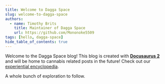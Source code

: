 ```yaml
---
title: Welcome to Dagga Space
slug: welcome-to-dagga-space
authors:
  - name: Timothy Brits
    title: Maintainer of Dagga Space
    url: https://github.com/Mononoke5509
tags: [hello, dagga-space]
hide_table_of_contents: true
---
```


Welcome to the Dagga Space blog! This blog is created with [**Docusaurus 2**](https://docusaurus.io/) and will be home to cannabis related posts in the future! Check out our [experiential encyclopedia](/strains/intro).

A whole bunch of exploration to follow.
